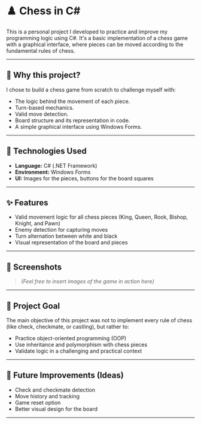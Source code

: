 # ♟️ Chess in C#

This is a personal project I developed to practice and improve my programming logic using C#. It's a basic implementation of a chess game with a graphical interface, where pieces can be moved according to the fundamental rules of chess.

---

## 🧠 Why this project?

I chose to build a chess game from scratch to challenge myself with:
- The logic behind the movement of each piece.
- Turn-based mechanics.
- Valid move detection.
- Board structure and its representation in code.
- A simple graphical interface using Windows Forms.

---

## 🔧 Technologies Used

- **Language:** C# (.NET Framework)
- **Environment:** Windows Forms
- **UI:** Images for the pieces, buttons for the board squares

---

## ✨ Features

- Valid movement logic for all chess pieces (King, Queen, Rook, Bishop, Knight, and Pawn)
- Enemy detection for capturing moves
- Turn alternation between white and black
- Visual representation of the board and pieces

---

## 📸 Screenshots

> *(Feel free to insert images of the game in action here)*

---

## 🎯 Project Goal

The main objective of this project was not to implement every rule of chess (like check, checkmate, or castling), but rather to:

- Practice object-oriented programming (OOP)
- Use inheritance and polymorphism with chess pieces
- Validate logic in a challenging and practical context

---

## 🚀 Future Improvements (Ideas)

- Check and checkmate detection
- Move history and tracking
- Game reset option
- Better visual design for the board

---
